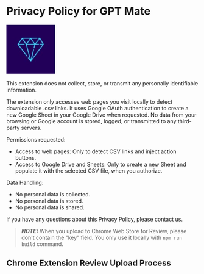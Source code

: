 

# Privacy Policy for GPT Mate
![GPT Mate](./public/icons/GPT-Mate.jpg)

This extension does not collect, store, or transmit any personally identifiable information.

The extension only accesses web pages you visit locally to detect downloadable .csv links. It uses Google OAuth authentication to create a new Google Sheet in your Google Drive when requested. No data from your browsing or Google account is stored, logged, or transmitted to any third-party servers.

Permissions requested:
- Access to web pages: Only to detect CSV links and inject action buttons.
- Access to Google Drive and Sheets: Only to create a new Sheet and populate it with the selected CSV file, when you authorize.

Data Handling:
- No personal data is collected.
- No personal data is stored.
- No personal data is shared.

If you have any questions about this Privacy Policy, please contact us.


> **_NOTE:_** When you upload to Chrome Web Store for Review, please don't contain the "key" field. You only use it locally with `npm run build` command.


## Chrome Extension Review Upload Process


































